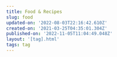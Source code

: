 ```yaml
---
title: Food & Recipes
slug: food
updated-on: '2022-08-03T22:16:42.610Z'
created-on: '2021-03-25T04:35:01.304Z'
published-on: '2022-11-05T11:04:49.048Z'
layout: '[tag].html'
tags: tag
---
```



